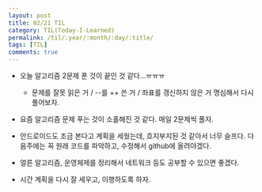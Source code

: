 ```yaml
---
layout: post
title: 02/21 TIL
category: TIL(Today-I-Learned)
permalink: /til/:year/:month/:day/:title/
tags: [TIL]
comments: true
---
```


* 오늘 알고리즘 2문제 푼 것이 끝인 것 같다...ㅠㅠㅠ
    * 문제를 잘못 읽은 거 / --를 ++ 쓴 거 / 좌표를 갱신하지 않은 거 명심해서 다시 풀어보자.

* 요즘 알고리즘 문제 푸는 것이 소홀해진 것 같다. 매일 2문제씩 풀자.

* 안드로이드도 조금 본다고 계획을 세웠는데, 흐지부지된 것 같아서 너무 슬프다. 다음주에는 꼭 원래 코드를 파악하고, 수정해서 github에 올려야겠다.

* 얼른 알고리즘, 운영체제를 정리해서 네트워크 등도 공부할 수 있으면 좋겠다.

* 시간 계획을 다시 잘 세우고, 이행하도록 하자.